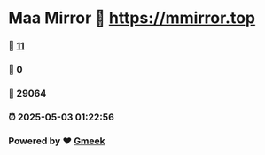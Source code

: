 # Maa Mirror :link: https://mmirror.top 
### :page_facing_up: [11](https://mmirror.top/tag.html) 
### :speech_balloon: 0 
### :hibiscus: 29064 
### :alarm_clock: 2025-05-03 01:22:56 
### Powered by :heart: [Gmeek](https://github.com/Meekdai/Gmeek)
